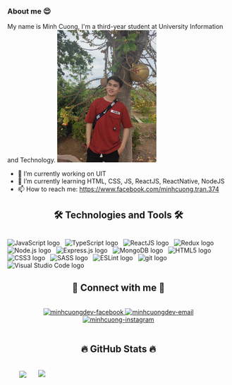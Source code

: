 ### About me 😍
My name is Minh Cuong, I'm a third-year student at University Information and Technology.
<img src="./Images/minhcuongdev.jpg" alt="minhcuongdev" title="" height="300" />
- 🔭 I’m currently working on UIT
- 🌱 I’m currently learning HTML, CSS, JS, ReactJS, ReactNative, NodeJS
- 📫 How to reach me: https://www.facebook.com/minhcuong.tran.374

<h2 align="center">🛠 Technologies and Tools 🛠</h2>
<br>
<!-- https://simpleicons.org/ -->
<span><img src="https://img.shields.io/badge/JavaScript-282C34?logo=javascript&logoColor=F7DF1E" alt="JavaScript logo" title="JavaScript" height="25" /></span>
&nbsp;
<span><img src="https://img.shields.io/badge/TypeScript-282C34?logo=typescript&logoColor=3178C6" alt="TypeScript logo" title="TypeScript" height="25" /></span>
&nbsp;
<span><img src="https://img.shields.io/badge/ReactJS-282C34?logo=react&logoColor=61DAFB" alt="ReactJS logo" title="ReactJS" height="25" /></span>
&nbsp;
<span><img src="https://img.shields.io/badge/Redux-282C34?logo=redux&logoColor=764ABC" alt="Redux logo" title="Redux" height="25" /></span>
&nbsp;
<span><img src="https://img.shields.io/badge/Node.js-282C34?logo=node.js&logoColor=00F200" alt="Node.js logo" title="Node.js" height="25" /></span>
&nbsp;
<span><img src="https://img.shields.io/badge/Express-282C34?logo=express&logoColor=FFFFFF" alt="Express.js logo" title="Express.js" height="25" /></span>
&nbsp;
<span><img src="https://img.shields.io/badge/MongoDB-282C34?logo=mongodb&logoColor=47A248" alt="MongoDB logo" title="MongoDB" height="25" /></span>
&nbsp;
<span><img src="https://img.shields.io/badge/HTML5-282C34?logo=html5&logoColor=E34F26" alt="HTML5 logo" title="HTML5" height="25" /></span>
&nbsp;
<span><img src="https://img.shields.io/badge/CSS3-282C34?logo=css3&logoColor=1572B6" alt="CSS3 logo" title="CSS3" height="25" /></span>
&nbsp;
<span><img src="https://img.shields.io/badge/Sass-282C34?logo=sass&logoColor=CC6699" alt="SASS logo" title="SASS" height="25" /></span>
&nbsp;
<span><img src="https://img.shields.io/badge/ESLint-282C34?logo=eslint&logoColor=4B32C3" alt="ESLint logo" title="ESLint" height="25" /></span>
&nbsp;
<span><img src="https://img.shields.io/badge/git-282C34?logo=git&logoColor=F05032" alt="git logo" title="git" height="25" /></span>
&nbsp;
<span><img src="https://img.shields.io/badge/VS%20Code-282C34?logo=visual-studio-code&logoColor=007ACC" alt="Visual Studio Code logo" title="Visual Studio Code" height="25" /></span>
&nbsp;

<br>

<h2 align="center">📧 Connect with me 📧</h2>
<br>
<!-- https://icons8.com -->
<div align="center">
  <a href="https://www.facebook.com/minhcuong.tran.374" target="blank">
    <img src="https://img.icons8.com/bubbles/100/000000/facebook-new.png" alt="minhcuongdev-facebook" />
  </a>
   <a href="mailto:cuongsdbt@gmail.com" target="top">
    <img src="https://img.icons8.com/bubbles/100/000000/apple-mail.png" alt="minhcuongdev-email" />
  </a>
  <a href="https://www.instagram.com/minhcuongsdbt/" target="blank">
    <img src="https://img.icons8.com/bubbles/100/000000/instagram.png" alt="minhcuong-instagram" />
  </a>
</div>

<br>

<h2 align="center">🔥 GitHub Stats 🔥</h2>
<!-- https://github.com/anuraghazra/github-readme-stats -->
<br>
<div align=center>
  <a href="#" title="minhcuongdev">
    <img width="315" align="center" src="https://github-readme-stats.vercel.app/api/top-langs/?username=minhcuongdev&hide=c%23,powershell,Mathematica,Ruby,Objective-C,Objective-C%2b%2b,Cuda&title_color=61dafb&text_color=ffffff&icon_color=61dafb&bg_color=20232a&langs_count=8&layout=compact&border_color=61dafb&hide_border=true" />
  </a>
  <a href="#" title="minhcuongdev">
    <img align="right" width="434" src="https://github-readme-stats.vercel.app/api?username=minhcuongdev&show_icons=true&theme=react&border_color=61dafb&hide_border=true" />
  </a>
</div>
